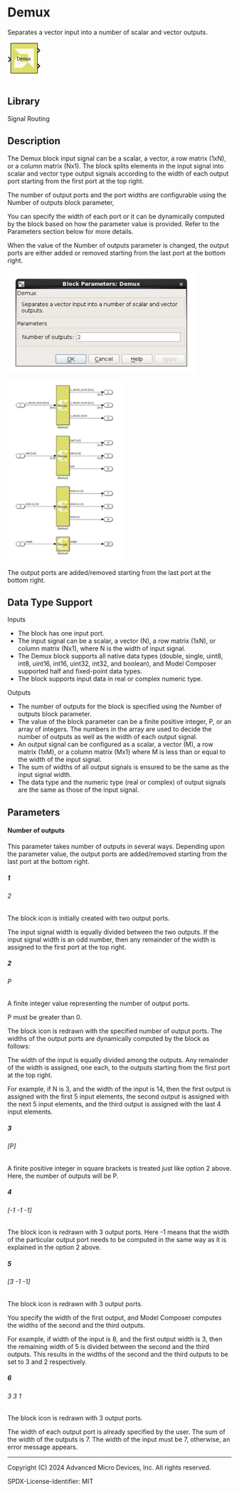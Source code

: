 # Demux

Separates a vector input into a number of scalar and vector outputs.

![](./Images/block.png)

## Library

Signal Routing

## Description

The Demux block input signal can be a scalar, a vector, a row matrix
(1xN), or a column matrix (Nx1). The block splits elements in the input
signal into scalar and vector type output signals according to the width
of each output port starting from the first port at the top right.

The number of output ports and the port widths are configurable using
the Number of outputs block parameter,

You can specify the width of each port or it can be dynamically computed
by the block based on how the parameter value is provided. Refer to the
Parameters section below for more details.

When the value of the Number of outputs parameter is changed, the output
ports are either added or removed starting from the last port at the
bottom right.


![](./Images/ezt1554848296729.png)


![](./Images/thn1555289591954.png)

The output ports are added/removed starting from the last port at the
bottom right.

## Data Type Support

Inputs  
- The block has one input port.
- The input signal can be a scalar, a vector (N), a row matrix (1xN), or
  column matrix (Nx1), where N is the width of input signal.
- The Demux block supports all native data types (double, single, uint8,
  int8, uint16, int16, uint32, int32, and boolean), and Model Composer
  supported half and fixed-point data types.
- The block supports input data in real or complex numeric type.


Outputs  
- The number of outputs for the block is specified using the Number of
  outputs block parameter.
- The value of the block parameter can be a finite positive integer, P,
  or an array of integers. The numbers in the array are used to decide
  the number of outputs as well as the width of each output signal.
- An output signal can be configured as a scalar, a vector (M), a row
  matrix (1xM), or a column matrix (Mx1) where M is less than or equal
  to the width of the input signal.
- The sum of widths of all output signals is ensured to be the same as
  the input signal width.
- The data type and the numeric type (real or complex) of output signals
  are the same as those of the input signal.

## Parameters

#### Number of outputs  
This parameter takes number of outputs in several ways. Depending upon
the parameter value, the output ports are added/removed starting from
the last port at the bottom right.

##### 1
###### 2
The block icon is initially created with two output ports.

The input signal width is equally divided between the two outputs. If the input signal width is an odd number, then any remainder of the width is assigned to the first port at the top right.


##### 2
###### P
A finite integer value representing the number of output ports.

P must be greater than 0.

The block icon is redrawn with the specified number of output ports. The widths of the output ports are dynamically computed by the block as follows:

The width of the input is equally divided among the outputs. Any remainder of the width is assigned, one each, to the outputs starting from the first port at the top right.

For example, if N is 3, and the width of the input is 14, then the first output is assigned with the first 5 input elements, the second output is assigned with the next 5 input elements, and the third output is assigned with the last 4 input elements.

##### 3
###### [P]
A finite positive integer in square brackets is treated just like option 2 above. Here, the number of outputs will be P.

##### 4
###### [-1 -1 -1]
The block icon is redrawn with 3 output ports. Here -1 means that the width of the particular output port needs to be computed in the same way as it is explained in the option 2 above.

##### 5
###### [3 -1 -1]
The block icon is redrawn with 3 output ports.

You specify the width of the first output, and Model Composer computes the widths of the second and the third outputs.

For example, if width of the input is 8, and the first output width is 3, then the remaining width of 5 is divided between the second and the third outputs. This results in the widths of the second and the third outputs to be set to 3 and 2 respectively.

##### 6
###### 3 3 1
The block icon is redrawn with 3 output ports.

The width of each output port is already specified by the user. The sum of the width of the outputs is 7. The width of the input must be 7, otherwise, an error message appears.

--------------
Copyright (C) 2024 Advanced Micro Devices, Inc.
All rights reserved.

SPDX-License-Identifier: MIT
